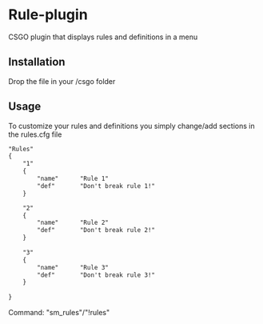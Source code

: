 # Rule-plugin
CSGO plugin that displays rules and definitions in a menu

## Installation

Drop the file in your /csgo folder

## Usage

To customize your rules and definitions you simply change/add sections in the rules.cfg file

```txt
"Rules"
{
    "1"
    {
        "name"      "Rule 1"
        "def"       "Don't break rule 1!"
    }

    "2"
    {
        "name"      "Rule 2"
        "def"       "Don't break rule 2!"
    }
    
    "3"
    {
        "name"      "Rule 3"
        "def"       "Don't break rule 3!"
    }
    
}
```

Command: "sm_rules"/"!rules"
